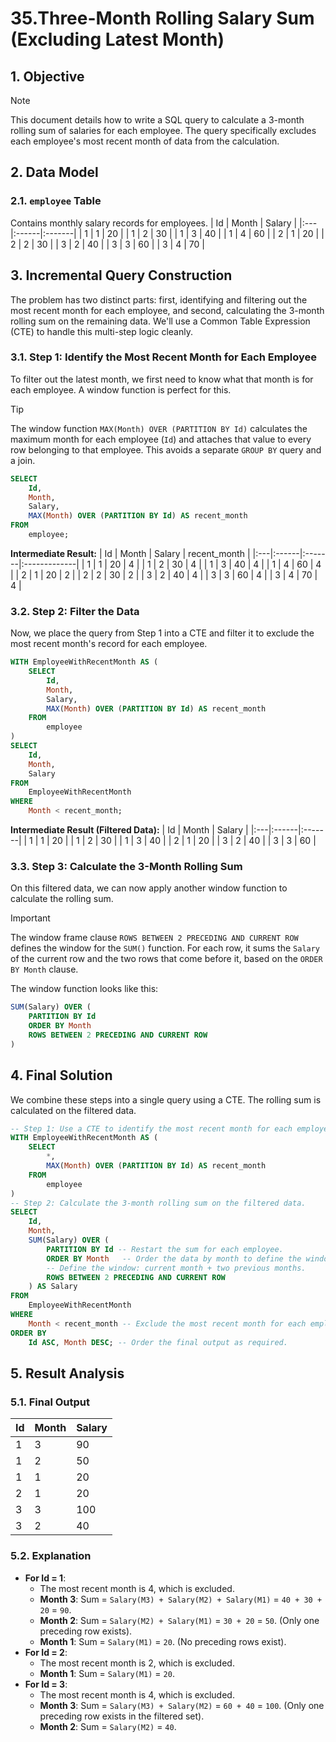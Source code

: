 # 35.Three-Month Rolling Salary Sum (Excluding Latest Month)

## 1. Objective
> [!NOTE]
> This document details how to write a SQL query to calculate a 3-month rolling sum of salaries for each employee. The query specifically excludes each employee's most recent month of data from the calculation.

## 2. Data Model

### 2.1. `employee` Table
Contains monthly salary records for employees.
| Id | Month | Salary |
|:---|:------|:-------|
| 1  | 1     | 20     |
| 1  | 2     | 30     |
| 1  | 3     | 40     |
| 1  | 4     | 60     |
| 2  | 1     | 20     |
| 2  | 2     | 30     |
| 3  | 2     | 40     |
| 3  | 3     | 60     |
| 3  | 4     | 70     |

## 3. Incremental Query Construction
The problem has two distinct parts: first, identifying and filtering out the most recent month for each employee, and second, calculating the 3-month rolling sum on the remaining data. We'll use a Common Table Expression (CTE) to handle this multi-step logic cleanly.

### 3.1. Step 1: Identify the Most Recent Month for Each Employee
To filter out the latest month, we first need to know what that month is for each employee. A window function is perfect for this.

> [!TIP]
> The window function `MAX(Month) OVER (PARTITION BY Id)` calculates the maximum month for each employee (`Id`) and attaches that value to every row belonging to that employee. This avoids a separate `GROUP BY` query and a join.

```sql
SELECT
    Id,
    Month,
    Salary,
    MAX(Month) OVER (PARTITION BY Id) AS recent_month
FROM
    employee;
```
**Intermediate Result:**
| Id | Month | Salary | recent_month |
|:---|:------|:-------|:-------------|
| 1  | 1     | 20     | 4            |
| 1  | 2     | 30     | 4            |
| 1  | 3     | 40     | 4            |
| 1  | 4     | 60     | 4            |
| 2  | 1     | 20     | 2            |
| 2  | 2     | 30     | 2            |
| 3  | 2     | 40     | 4            |
| 3  | 3     | 60     | 4            |
| 3  | 4     | 70     | 4            |

### 3.2. Step 2: Filter the Data
Now, we place the query from Step 1 into a CTE and filter it to exclude the most recent month's record for each employee.

```sql
WITH EmployeeWithRecentMonth AS (
    SELECT
        Id,
        Month,
        Salary,
        MAX(Month) OVER (PARTITION BY Id) AS recent_month
    FROM
        employee
)
SELECT
    Id,
    Month,
    Salary
FROM
    EmployeeWithRecentMonth
WHERE
    Month < recent_month;
```
**Intermediate Result (Filtered Data):**
| Id | Month | Salary |
|:---|:------|:-------|
| 1  | 1     | 20     |
| 1  | 2     | 30     |
| 1  | 3     | 40     |
| 2  | 1     | 20     |
| 3  | 2     | 40     |
| 3  | 3     | 60     |

### 3.3. Step 3: Calculate the 3-Month Rolling Sum
On this filtered data, we can now apply another window function to calculate the rolling sum.

> [!IMPORTANT]
> The window frame clause `ROWS BETWEEN 2 PRECEDING AND CURRENT ROW` defines the window for the `SUM()` function. For each row, it sums the `Salary` of the current row and the two rows that come before it, based on the `ORDER BY Month` clause.

The window function looks like this:
```sql
SUM(Salary) OVER (
    PARTITION BY Id
    ORDER BY Month
    ROWS BETWEEN 2 PRECEDING AND CURRENT ROW
)
```

## 4. Final Solution
We combine these steps into a single query using a CTE. The rolling sum is calculated on the filtered data.

```sql
-- Step 1: Use a CTE to identify the most recent month for each employee.
WITH EmployeeWithRecentMonth AS (
    SELECT
        *,
        MAX(Month) OVER (PARTITION BY Id) AS recent_month
    FROM
        employee
)
-- Step 2: Calculate the 3-month rolling sum on the filtered data.
SELECT
    Id,
    Month,
    SUM(Salary) OVER (
        PARTITION BY Id -- Restart the sum for each employee.
        ORDER BY Month   -- Order the data by month to define the window.
        -- Define the window: current month + two previous months.
        ROWS BETWEEN 2 PRECEDING AND CURRENT ROW
    ) AS Salary
FROM
    EmployeeWithRecentMonth
WHERE
    Month < recent_month -- Exclude the most recent month for each employee.
ORDER BY
    Id ASC, Month DESC; -- Order the final output as required.
```

## 5. Result Analysis

### 5.1. Final Output
| Id | Month | Salary |
|:---|:------|:-------|
| 1  | 3     | 90     |
| 1  | 2     | 50     |
| 1  | 1     | 20     |
| 2  | 1     | 20     |
| 3  | 3     | 100    |
| 3  | 2     | 40     |

### 5.2. Explanation
*   **For Id = 1**:
    *   The most recent month is 4, which is excluded.
    *   **Month 3**: Sum = `Salary(M3) + Salary(M2) + Salary(M1)` = `40 + 30 + 20` = `90`.
    *   **Month 2**: Sum = `Salary(M2) + Salary(M1)` = `30 + 20` = `50`. (Only one preceding row exists).
    *   **Month 1**: Sum = `Salary(M1)` = `20`. (No preceding rows exist).
*   **For Id = 2**:
    *   The most recent month is 2, which is excluded.
    *   **Month 1**: Sum = `Salary(M1)` = `20`.
*   **For Id = 3**:
    *   The most recent month is 4, which is excluded.
    *   **Month 3**: Sum = `Salary(M3) + Salary(M2)` = `60 + 40` = `100`. (Only one preceding row exists in the filtered set).
    *   **Month 2**: Sum = `Salary(M2)` = `40`.

